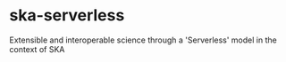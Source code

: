 # ska-serverless
Extensible and interoperable science through a 'Serverless' model in the context of SKA
